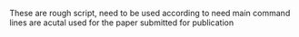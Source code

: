 These are rough script, need to be used according to need main command lines are acutal used for the paper submitted for publication
